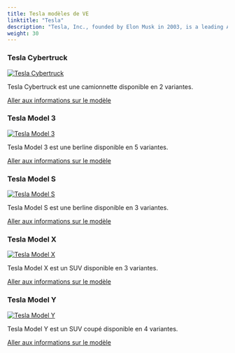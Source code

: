 ```yaml
---
title: Tesla modèles de VE
linktitle: "Tesla"
description: "Tesla, Inc., founded by Elon Musk in 2003, is a leading American electric vehicle (EV) and clean energy company headquartered in Palo Alto, California. Tesla's mission is to accelerate the world's transition to sustainable energy through the production of electric vehicles, renewable energy solutions, and energy storage systems. "
weight: 30
---
```

<!-- markdownlint-disable MD033 -->
<!-- markdownlint-disable MD010 -->


<div class="container p-3 mb-4 bg-body-tertiary rounded border">
<h3> Tesla Cybertruck</h3>
	<div class="row">
		<div class="col col-12 col-md-6">
			<a href="cybertruck"><img src="https://media.evkx.net/multimedia/models/tesla/cybertruck/cybertruck_cyberbeast/main_1_st.jpg" class="img-fluid" alt="Tesla Cybertruck" ></a>
		</div>
		<div class="col col-12 col-md-6">
<p>
Tesla Cybertruck est une camionnette disponible en 2 variantes.
</p>
	<a href="cybertruck/" class="btn btn-outline-primary" role="button">Aller aux informations sur le modèle</a>
		</div>
	</div>
</div>
<div class="container p-3 mb-4 bg-body-tertiary rounded border">
<h3> Tesla Model 3</h3>
	<div class="row">
		<div class="col col-12 col-md-6">
			<a href="model_3"><img src="https://media.evkx.net/multimedia/models/tesla/model_3/model_3_long_range/main_1_st.jpg" class="img-fluid" alt="Tesla Model 3" ></a>
		</div>
		<div class="col col-12 col-md-6">
<p>
Tesla Model 3 est une berline disponible en 5 variantes.
</p>
	<a href="model_3/" class="btn btn-outline-primary" role="button">Aller aux informations sur le modèle</a>
		</div>
	</div>
</div>
<div class="container p-3 mb-4 bg-body-tertiary rounded border">
<h3> Tesla Model S</h3>
	<div class="row">
		<div class="col col-12 col-md-6">
			<a href="model_s"><img src="https://media.evkx.net/multimedia/models/tesla/model_s/model_s/main_1_st.jpg" class="img-fluid" alt="Tesla Model S" ></a>
		</div>
		<div class="col col-12 col-md-6">
<p>
Tesla Model S est une berline disponible en 3 variantes.
</p>
	<a href="model_s/" class="btn btn-outline-primary" role="button">Aller aux informations sur le modèle</a>
		</div>
	</div>
</div>
<div class="container p-3 mb-4 bg-body-tertiary rounded border">
<h3> Tesla Model X</h3>
	<div class="row">
		<div class="col col-12 col-md-6">
			<a href="model_x"><img src="https://media.evkx.net/multimedia/models/tesla/model_x/model_x_plaid/main_1_st.jpg" class="img-fluid" alt="Tesla Model X" ></a>
		</div>
		<div class="col col-12 col-md-6">
<p>
Tesla Model X est un SUV disponible en 3 variantes.
</p>
	<a href="model_x/" class="btn btn-outline-primary" role="button">Aller aux informations sur le modèle</a>
		</div>
	</div>
</div>
<div class="container p-3 mb-4 bg-body-tertiary rounded border">
<h3> Tesla Model Y</h3>
	<div class="row">
		<div class="col col-12 col-md-6">
			<a href="model_y"><img src="https://media.evkx.net/multimedia/models/tesla/model_y/model_y_long_range/main_1_st.jpg" class="img-fluid" alt="Tesla Model Y" ></a>
		</div>
		<div class="col col-12 col-md-6">
<p>
Tesla Model Y est un SUV coupé disponible en 4 variantes.
</p>
	<a href="model_y/" class="btn btn-outline-primary" role="button">Aller aux informations sur le modèle</a>
		</div>
	</div>
</div>

